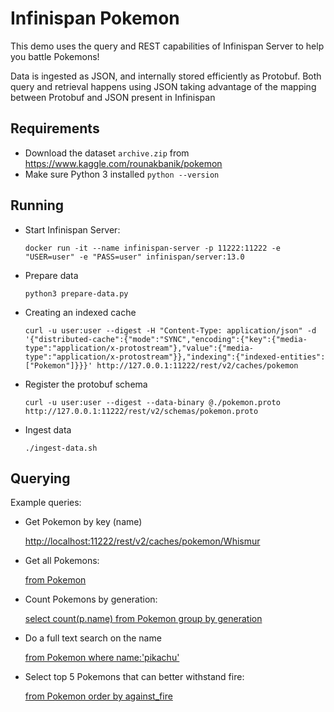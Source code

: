 # Infinispan Pokemon

This demo uses the query and REST capabilities of Infinispan Server to help you battle Pokemons!

Data is ingested as JSON, and internally stored efficiently as Protobuf. Both query and retrieval happens using JSON
taking advantage of the mapping between Protobuf and JSON present in Infinispan

## Requirements

* Download the dataset ```archive.zip``` from https://www.kaggle.com/rounakbanik/pokemon
* Make sure Python 3 installed ```python --version```

## Running 

* Start Infinispan Server:

  ```docker run -it --name infinispan-server -p 11222:11222 -e "USER=user" -e "PASS=user" infinispan/server:13.0```

* Prepare data

  ```python3 prepare-data.py```
  
* Creating an indexed cache

  ```curl -u user:user --digest -H "Content-Type: application/json" -d '{"distributed-cache":{"mode":"SYNC","encoding":{"key":{"media-type":"application/x-protostream"},"value":{"media-type":"application/x-protostream"}},"indexing":{"indexed-entities":["Pokemon"]}}}' http://127.0.0.1:11222/rest/v2/caches/pokemon ```

* Register the protobuf schema

  ``` curl -u user:user --digest --data-binary @./pokemon.proto http://127.0.0.1:11222/rest/v2/schemas/pokemon.proto ```

* Ingest data

   ```./ingest-data.sh```
   
## Querying

Example queries:

* Get Pokemon by key (name)

    [http://localhost:11222/rest/v2/caches/pokemon/Whismur](http://localhost:11222/rest/v2/caches/pokemon/Whismur)

* Get all Pokemons: 
  
   [from Pokemon](http://localhost:11222/rest/v2/caches/pokemon?action=search&query=from%20Pokemon)
   
* Count Pokemons by generation:

   [select count(p.name) from Pokemon group by generation](http://localhost:11222/rest/v2/caches/pokemon?action=search&query=select%20count(p.name)%20from%20Pokemon%20p%20group%20by%20generation)
   
* Do a full text search on the name

  [from Pokemon where name:'pikachu'](http://localhost:11222/rest/v2/caches/pokemon?action=search&query=from%20Pokemon%20where%20name:%27pikachu%27)
  
* Select top 5 Pokemons that can better withstand fire:

  [from Pokemon order by against_fire](http://localhost:11222/rest/v2/caches/pokemon?action=search&query=from%20Pokemon%20order%20by%20against_fire%20asc&max_results=5)

